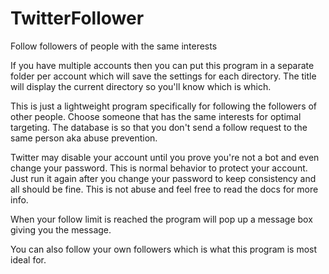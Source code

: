 # TwitterFollower

Follow followers of people with the same interests

If you have multiple accounts then you can put this program in a separate folder per account which will save the settings for each directory. The title will display the current directory so you'll know which is which.

This is just a lightweight program specifically for following the followers of other people. Choose someone that has the same interests for optimal targeting.
The database is so that you don't send a follow request to the same person aka abuse prevention.

Twitter may disable your account until you prove you're not a bot and even change your password. This is normal behavior to protect your account. Just run it again after you change your password to keep consistency and all should be fine. This is not abuse and feel free to read the docs for more info.

When your follow limit is reached the program will pop up a message box giving you the message.

You can also follow your own followers which is what this program is most ideal for.
